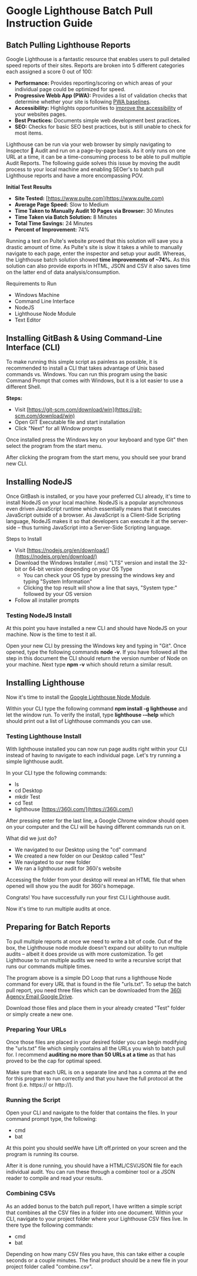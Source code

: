 # Google Lighthouse Batch Pull Instruction Guide

## Batch Pulling Lighthouse Reports

Google Lighthouse is a fantastic resource that enables users to pull detailed speed reports of their sites. Reports are broken into 5 different categories each assigned a score 0 out of 100:

- **Performance:** Provides reporting/scoring on which areas of your individual page could be optimized for speed.
- **Progressive Webb App (PWA):** Provides a list of validation checks that determine whether your site is following [PWA baselines](https://developers.google.com/web/progressive-web-apps/checklist).
- **Accessibility:** Highlights opportunities to [improve the accessibility](https://developers.google.com/web/fundamentals/accessibility/) of your websites pages.
- **Best Practices:** Documents simple web development best practices.
- **SEO:** Checks for basic SEO best practices, but is still unable to check for most items.

Lighthouse can be run via your web browser by simply navigating to Inspector  Audit and run on a page-by-page basis. As it only runs on one URL at a time, it can be a time-consuming process to be able to pull multiple Audit Reports. The following guide solves this issue by moving the audit process to your local machine and enabling SEOer&#39;s to batch pull Lighthouse reports and have a more encompassing POV.

**Initial Test Results**

- **Site Tested:** [https://www.pulte.com](https://www.pulte.com)
- **Average Page Speed:** Slow to Medium
- **Time Taken to Manually Audit 10 Pages via Browser:** 30 Minutes
- **Time Taken via Batch Solution:** 8 Minutes
- **Total Time Savings:** 24 Minutes
- **Percent of Improvement:** 74%

Running a test on Pulte&#39;s website proved that this solution will save you a drastic amount of time. As Pulte&#39;s site is slow it takes a while to manually navigate to each page, enter the inspector and setup your audit. Whereas, the Lighthouse batch solution showed **time improvements of ~74%.** As this solution can also provide exports in HTML, JSON and CSV it also saves time on the latter end of data analysis/consumption.

Requirements to Run

- Windows Machine
- Command Line Interface
- NodeJS
- Lighthouse Node Module
- Text Editor

## Installing GitBash &amp; Using Command-Line Interface (CLI)

To make running this simple script as painless as possible, it is recommended to install a CLI that takes advantage of Unix based commands vs. Windows. You can run this program using the basic Command Prompt that comes with Windows, but it is a lot easier to use a different Shell.

**Steps:**

- Visit [https://git-scm.com/download/win](https://git-scm.com/download/win)
- Open GIT Executable file and start installation
- Click &quot;Next&quot; for all Window prompts

Once installed press the Windows key on your keyboard and type Git&quot; then select the program from the start menu.

After clicking the program from the start menu, you should see your brand new CLI.

## Installing NodeJS

Once GitBash is installed, or you have your preferred CLI already, it&#39;s time to install NodeJS on your local machine.  NodeJS is a popular asynchronous even driven JavaScript runtime which essentially means that it executes JavaScript outside of a browser. As JavaScript is a Client-Side Scripting language, NodeJS makes it so that developers can execute it at the server-side – thus turning JavaScript into a Server-Side Scripting language.

Steps to Install

- Visit [https://nodejs.org/en/download/](https://nodejs.org/en/download/)
- Download the Windows Installer (.msi) &quot;LTS&quot; version and install the 32-bit or 64-bit version depending on your OS Type
  - You can check your OS type by pressing the windows key and typing &quot;System Information&quot;
  - Clicking the top result will show a line that says, &quot;System type:&quot; followed by your OS version
- Follow all installer prompts

### Testing NodeJS Install

At this point you have installed a new CLI and should have NodeJS on your machine. Now is the time to test it all.

Open your new CLI by pressing the Windows key and typing in &quot;Git&quot;. Once opened, type the following commands **node -v**. If you have followed all the step in this document the CLI should return the version number of Node on your machine. Next type **npm -v** which should return a similar result.

## Installing Lighthouse

Now it&#39;s time to install the [Google Lighthouse Node Module](https://www.npmjs.com/package/lighthouse).

Within your CLI type the following command **npm install -g lighthouse** and let the window run. To verify the install, type **lighthouse -–help** which should print out a list of Lighthouse commands you can use.

### Testing Lighthouse Install

With lighthouse installed you can now run page audits right within your CLI instead of having to navigate to each individual page. Let&#39;s try running a simple lighthouse audit.

In your CLI type the following commands:

- ls
- cd Desktop
- mkdir Test
- cd Test
- lighthouse [https://360i.com/](https://360i.com/)

After pressing enter for the last line, a Google Chrome window should open on your computer and the CLI will be having different commands run on it.

What did we just do?

- We navigated to our Desktop using the &quot;cd&quot; command
- We created a new folder on our Desktop called &quot;Test&quot;
- We navigated to our new folder
- We ran a lighthouse audit for 360i&#39;s website

Accessing the folder from your desktop will reveal an HTML file that when opened will show you the audit for 360i&#39;s homepage.

Congrats! You have successfully run your first CLI Lighthouse audit.

Now it&#39;s time to run multiple audits at once.

## Preparing for Batch Reports

To pull multiple reports at once we need to write a bit of code. Out of the box, the Lighthouse node module doesn&#39;t expand our ability to run multiple audits – albeit it does provide us with more customization. To get Lighthouse to run multiple audits we need to write a recursive script that runs our commands multiple times.

The program above is a simple DO Loop that runs a lighthouse Node command for every URL that is found in the file &quot;urls.txt&quot;. To setup the batch pull report, you need three files which can be downloaded from the [360i Agency Email Google Drive](https://drive.google.com/open?id=1xJgeusRzEqf8A05TzCIFZkghgXxrfsJn).

Download those files and place them in your already created &quot;Test&quot; folder or simply create a new one.



### Preparing Your URLs

Once those files are placed in your desired folder you can begin modifying the &quot;urls.txt&quot; file which simply contains all the URLs you wish to batch pull for. I recommend **auditing no more than 50 URLs at a time** as that has proved to be the cap for optimal speed.

Make sure that each URL is on a separate line and has a comma at the end for this program to run correctly and that you have the full protocol at the front (i.e. https:// or http://).

### Running the Script

Open your CLI and navigate to the folder that contains the files. In your command prompt type, the following:

- cmd
- bat

At this point you should seeWe have Lift off.printed on your screen and the program is running its course.

After it is done running, you should have a HTML/CSV/JSON file for each individual audit. You can run these through a combiner tool or a JSON reader to compile and read your results.

### Combining CSVs

As an added bonus to the batch pull report, I have written a simple script that combines all the CSV files in a folder into one document. Within your CLI, navigate to your project folder where your Lighthouse CSV files live. In there type the following commands:

- cmd
- bat

Depending on how many CSV files you have, this can take either a couple seconds or a couple minutes. The final product should be a new file in your project folder called &quot;combine.csv&quot;.
